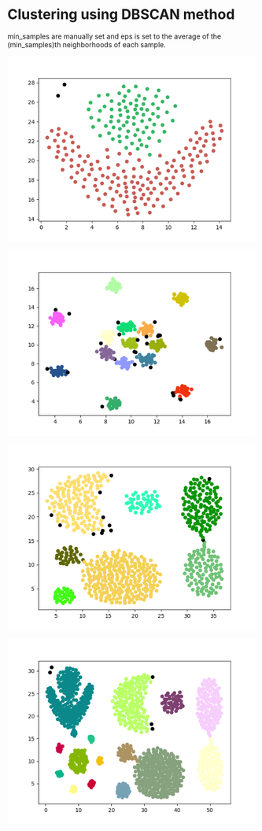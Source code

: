 # Clustering using DBSCAN method

min_samples are manually set and eps is set to the average of the (min_samples)th neighborhoods of each sample.

![Flame](pic\Flame.png)

![R15](pic\R15.png)

![Aggregation](pic\Aggregation.png)

![mix](pic\mix.png)
